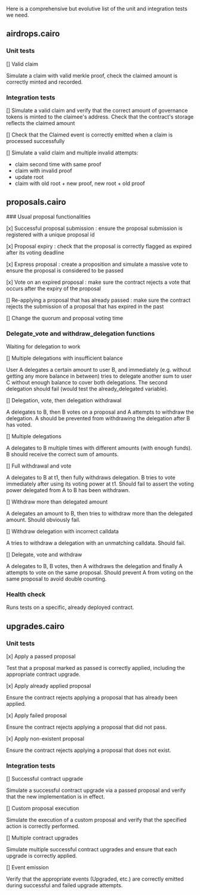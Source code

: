 Here is a comprehensive but evolutive list of the unit and integration tests we need.


## airdrops.cairo

### Unit tests

[] Valid claim 

Simulate a claim with valid merkle proof, check the claimed amount is correctly
minted and recorded.

### Integration tests

[] Simulate a valid claim and verify that the correct amount of governance
tokens is minted to the claimee's address. Check that the
contract's storage reflects the claimed amount

[] Check that the Claimed event is correctly emitted when a claim is processed
successfully

[] Simulate a valid claim and multiple invalid attempts:
 - claim second time with same proof
 - claim with invalid proof
 - update root
 - claim with old root + new proof, new root + old proof


## proposals.cairo

### Usual proposal functionalities

[x] Successful proposal submission : ensure the proposal submission is registered with a unique proposal id

[x] Proposal expiry : check that the proposal is correctly flagged as expired after its voting deadline

[x] Express proposal : create a proposition and simulate a massive vote to ensure the proposal is considered to be passed

[x] Vote on an expired proposal : make sure the contract rejects a vote that occurs after the expiry of the proposal

[] Re-applying a proposal that has already passed : make sure the contract rejects the submission of a proposal that has expired in the past

[] Change the quorum and proposal voting time


### Delegate_vote and withdraw_delegation functions 

Waiting for delegation to work

[] Multiple delegations with insufficient balance 

User A delegates a certain amount to user B, and immediately (e.g. without getting
any more balance in between) tries to delegate another sum to user C without
enough balance to cover both delegations.
The second delegation should fail (would test the already_delegated variable).

[] Delegation, vote, then delegation withdrawal

A delegates to B, then B votes on a proposal and A attempts to withdraw the 
delegation.
A should be prevented from withdrawing the delegation after B has voted.

[] Multiple delegations

A delegates to B multiple times with different amounts (with enough funds). 
B should receive the correct sum of amounts.

[] Full withdrawal and vote

A delegates to B at t1, then fully withdraws delegation. B tries to vote immediately after
using its voting power at t1.
Should fail to assert the voting power delegated from A to B has been withdrawn.

[] Withdraw more than delegated amount

A delegates an amount to B, then tries to withdraw more than the delegated amount.
Should obviously fail.

[] Withdraw delegation with incorrect calldata

A tries to withdraw a delegation with an unmatching calldata. Should fail.

[] Delegate, vote and withdraw

A delegates to B, B votes, then A withdraws the delegation and finally A attempts to vote 
on the same proposal.
Should prevent A from voting on the same proposal to avoid double counting.

### Health check

Runs tests on a specific, already deployed contract.


## upgrades.cairo

### Unit tests

[x] Apply a passed proposal

Test that a proposal marked as passed is correctly applied, including the appropriate contract upgrade.

[x] Apply already applied proposal

Ensure the contract rejects applying a proposal that has already been applied.

[x] Apply failed proposal

Ensure the contract rejects applying a proposal that did not pass.

[x] Apply non-existent proposal

Ensure the contract rejects applying a proposal that does not exist.

### Integration tests

[] Successful contract upgrade

Simulate a successful contract upgrade via a passed proposal and verify that the new implementation is in effect.

[] Custom proposal execution

Simulate the execution of a custom proposal and verify that the specified action is correctly performed.

[] Multiple contract upgrades

Simulate multiple successful contract upgrades and ensure that each upgrade is correctly applied.

[] Event emission

Verify that the appropriate events (Upgraded, etc.) are correctly emitted during successful and failed upgrade attempts.
